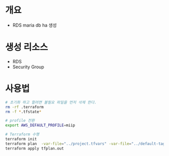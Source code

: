 # 개요

- RDS maria db ha 생성

# 생성 리소스
- RDS
- Security Group

# 사용법
``` bash
# 초기화 하고 할려면 불필요 파일을 먼저 삭제 한다.
rm -rf .terraform
rm -f *.tfstate*
```

``` bash
# profile 전환
export AWS_DEFAULT_PROFILE=miip

# Terraform 수행
terraform init
terraform plan  -var-file="../project.tfvars" -var-file="../default-tags.tfvars"  -out tfplan.out
terraform apply tfplan.out
```

